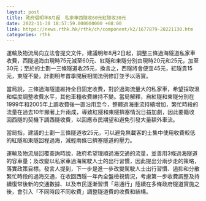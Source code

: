 ```yaml
---
layout: post
title: 政府倡明年8月起　私家車西隧收60元紅隧收30元
date: 2022-11-30 18:57:59.000000000 +08:00
link: https://news.rthk.hk/rthk/ch/component/k2/1677879-20221130.htm
categories: rthk
---
```


運輸及物流局向立法會提交文件，建議明年8月2日起，調整三條過海隧道私家車收費，西隧過海由現時75元減至60元、紅隧和東隧分別由現時20元和25元，加至30元；至於的士劃一三條隧道收25元，換言之，西隧將會便宜45元，紅隧貴15元，東隧不變，計劃明年首季開展相關法例修訂並予以落實。

當局說，三條過海隧道維持全日固定收費，對於過海流量大的私家車，希望採取溫和幅度調整收費水平，其他車種收費維持不變。當局解釋，自紅隧和東隧分別在1999年和2005年上調收費後一直沿用至今，整體過海車流持續增加，繁忙時段的流量在過去10年顯著上升兩成，導致紅隧和東隧擠塞情況日益加劇，因此要籍收回西隧的契機下調西隧收費，以回應市民期望和避免引發大量額外車流。

當局指，建議的士劃一三條隧道收25元，可以避免無載客的士集中使用收費較低的紅隧和東隧回程過海，減輕兩條已擠塞隧道的壓力。

運輸及物流局回覆查詢時說，政府希望理順過海交通的流量，並善用3條過海隧道的容車量；及改變以私家車過海駕駛人士的出行習慣，因此提出分兩步走的策略，落實政策目標。發言人提到，下一步是進一步改變駕駛人士出行習慣、遏抑和分散繁忙時段的過海交通，在收回西隧一年內全盤檢視情況，考慮第一步收費調整及持續復常後新的交通數據、以及市民逐漸習慣「易通行」陸續在多條政府隧道實施之後，會引入「不同時段不同收費」調整隧道費的收費和結構。
